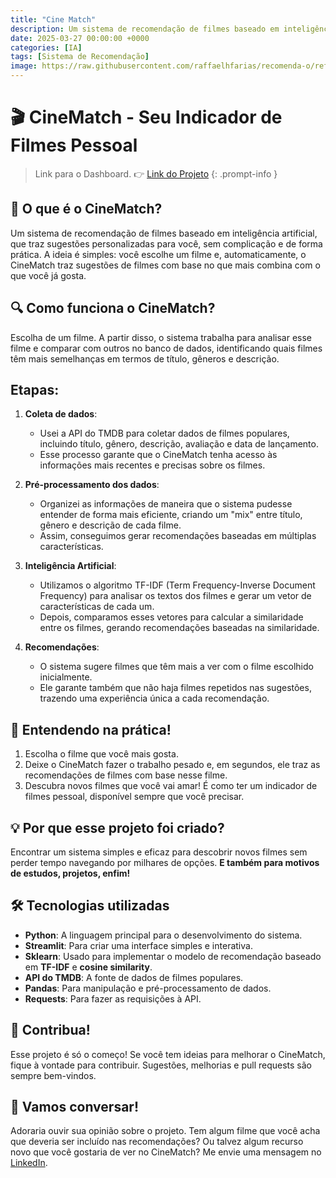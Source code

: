 ```yaml
---
title: "Cine Match"
description: Um sistema de recomendação de filmes baseado em inteligência artificial, que traz sugestões personalizadas para você, sem complicação e de forma prática.
date: 2025-03-27 00:00:00 +0000
categories: [IA]
tags: [Sistema de Recomendação]
image: https://raw.githubusercontent.com/raffaelhfarias/recomenda-o/refs/heads/main/Others/Screenshot%202025-04-16%20183406.png
---
```


# 🎬 CineMatch - Seu Indicador de Filmes Pessoal


> Link para o Dashboard. 👉
> [Link do Projeto](https://recomenda-o-j3mfxmgdwbdydzvjbhbqob.streamlit.app/)
{: .prompt-info }

## 🌟 O que é o CineMatch?
Um sistema de recomendação de filmes baseado em inteligência artificial, que traz sugestões personalizadas para você, sem complicação e de forma prática.
A ideia é simples: você escolhe um filme e, automaticamente, o CineMatch traz sugestões de filmes com base no que mais combina com o que você já gosta.

## 🔍 Como funciona o CineMatch?
Escolha de um filme. A partir disso, o sistema trabalha para analisar esse filme e comparar com outros no banco de dados, identificando quais filmes têm mais semelhanças em termos de título, gêneros e descrição.

## Etapas:

1. **Coleta de dados**:
   - Usei a API do TMDB para coletar dados de filmes populares, incluindo título, gênero, descrição, avaliação e data de lançamento.
   - Esse processo garante que o CineMatch tenha acesso às informações mais recentes e precisas sobre os filmes.

2. **Pré-processamento dos dados**:
   - Organizei as informações de maneira que o sistema pudesse entender de forma mais eficiente, criando um "mix" entre título, gênero e descrição de cada filme.
   - Assim, conseguimos gerar recomendações baseadas em múltiplas características.

3. **Inteligência Artificial**:
   - Utilizamos o algoritmo TF-IDF (Term Frequency-Inverse Document Frequency) para analisar os textos dos filmes e gerar um vetor de características de cada um.
   - Depois, comparamos esses vetores para calcular a similaridade entre os filmes, gerando recomendações baseadas na similaridade.

4. **Recomendações**:
   - O sistema sugere filmes que têm mais a ver com o filme escolhido inicialmente.
   - Ele garante também que não haja filmes repetidos nas sugestões, trazendo uma experiência única a cada recomendação.

## 🚀 Entendendo na prática!
1. Escolha o filme que você mais gosta.
2. Deixe o CineMatch fazer o trabalho pesado e, em segundos, ele traz as recomendações de filmes com base nesse filme.
3. Descubra novos filmes que você vai amar!
É como ter um indicador de filmes pessoal, disponível sempre que você precisar.

## 💡 Por que esse projeto foi criado?
Encontrar um sistema simples e eficaz para descobrir novos filmes sem perder tempo navegando por milhares de opções.
**E também para motivos de estudos, projetos, enfim!**

## 🛠️ Tecnologias utilizadas

* **Python**: A linguagem principal para o desenvolvimento do sistema.
* **Streamlit**: Para criar uma interface simples e interativa.
* **Sklearn**: Usado para implementar o modelo de recomendação baseado em **TF-IDF** e **cosine similarity**.
* **API do TMDB**: A fonte de dados de filmes populares.
* **Pandas**: Para manipulação e pré-processamento de dados.
* **Requests**: Para fazer as requisições à API.

## 🤝 Contribua!
Esse projeto é só o começo! Se você tem ideias para melhorar o CineMatch, fique à vontade para contribuir.
Sugestões, melhorias e pull requests são sempre bem-vindos.

## 💬 Vamos conversar!
Adoraria ouvir sua opinião sobre o projeto. Tem algum filme que você acha que deveria ser incluído nas recomendações?
Ou talvez algum recurso novo que você gostaria de ver no CineMatch?
Me envie uma mensagem no [LinkedIn](https://www.linkedin.com/in/raffael-henrique-59922520a/).

